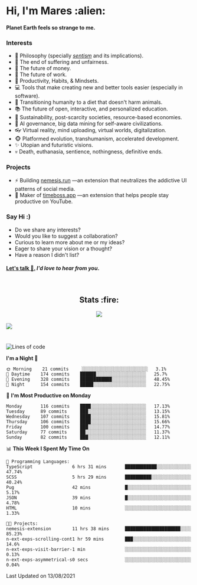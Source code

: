 <h1>Hi, I'm Mares :alien:</h1>

#### Planet Earth feels so strange to me.

### **Interests**

- 🌊 Philosophy (specially [_sentism_][sentismmedium] and its implications).
- 🎯 The end of suffering and unfairness.
- 💸 The future of money.
- 💼 The future of work.
- 🧠 Productivity, Habits, & Mindsets.
- 💻 Tools that make creating new and better tools easier (especially in software).
- 🥗 Transitioning humanity to a diet that doesn't harm animals.
- 📚 The future of open, interactive, and personalized education.
- 🌱 Sustainability, post-scarcity societies, resource-based economies.
- 🤖 AI governance, big data mining for self-aware civilizations.
- 👓 Virtual reality, mind uploading, virtual worlds, digitalization.
- 🐵 Platformed evolution, transhumanism, accelerated development.
- ✨ Utopian and futuristic visions.
- 💀 Death, euthanasia, sentience, nothingness, definitive ends.


### **Projects**

- ⚡ Building [nemesis.run](https://nemesis.run) —an extension that neutralizes the addictive UI patterns of social media.
- 💎 Maker of [timeboss.app](https://timeboss.app) —an extension that helps people stay productive on YouTube.


### **Say Hi :)**

- Do we share any interests?
- Would you like to suggest a collaboration?
- Curious to learn more about me or my ideas?
- Eager to share your vision or a thought?
- Have a reason I didn't list?

#### [Let's talk :wave:.](mailto:mareszhar@gmail.com) _I'd love to hear from you_.

[sentismmedium]: https://medium.com/@mareszhar/born-a-prisoner-a-reflection-about-life-its-struggles-and-a-plan-to-escape-d8566ce9b026

<br>

<h2 align="center">Stats :fire:</h2>

<div align="center">
  <img src="https://github-readme-streak-stats.herokuapp.com?user=mareszhar&theme=black-ice&hide_border=true&stroke=FFFFFF15&ring=DF8FFE&fire=DF8FFE&currStreakLabel=DF8FFE&background=1A232A&currStreakNum=86FFAB">
</div>

<!-- Add or remove this: &dates=B1AAB3FF at the end of the streak stats URL if they get bugged and aren't updating -->

<br>

<img src="https://activity-graph.herokuapp.com/graph?username=mareszhar&theme=nord&bg_color=00000000&color=979797&line=DF8FFE&point=00000000&area=true&hide_border=true">

<br>

<h1></h1>

<!--START_SECTION:waka-->
![Lines of code](https://img.shields.io/badge/From%20Hello%20World%20I%27ve%20Written-102581%20lines%20of%20code-blue)

**I'm a Night 🦉** 

```text
🌞 Morning    21 commits     ░░░░░░░░░░░░░░░░░░░░░░░░░   3.1% 
🌆 Daytime    174 commits    ██████░░░░░░░░░░░░░░░░░░░   25.7% 
🌃 Evening    328 commits    ████████████░░░░░░░░░░░░░   48.45% 
🌙 Night      154 commits    █████░░░░░░░░░░░░░░░░░░░░   22.75%

```
📅 **I'm Most Productive on Monday** 

```text
Monday       116 commits    ████░░░░░░░░░░░░░░░░░░░░░   17.13% 
Tuesday      89 commits     ███░░░░░░░░░░░░░░░░░░░░░░   13.15% 
Wednesday    107 commits    ████░░░░░░░░░░░░░░░░░░░░░   15.81% 
Thursday     106 commits    ████░░░░░░░░░░░░░░░░░░░░░   15.66% 
Friday       100 commits    ███░░░░░░░░░░░░░░░░░░░░░░   14.77% 
Saturday     77 commits     ██░░░░░░░░░░░░░░░░░░░░░░░   11.37% 
Sunday       82 commits     ███░░░░░░░░░░░░░░░░░░░░░░   12.11%

```


📊 **This Week I Spent My Time On** 

```text
💬 Programming Languages: 
TypeScript               6 hrs 31 mins       ████████████░░░░░░░░░░░░░   47.74% 
SCSS                     5 hrs 29 mins       ██████████░░░░░░░░░░░░░░░   40.24% 
Pug                      42 mins             █░░░░░░░░░░░░░░░░░░░░░░░░   5.17% 
JSON                     39 mins             █░░░░░░░░░░░░░░░░░░░░░░░░   4.78% 
HTML                     10 mins             ░░░░░░░░░░░░░░░░░░░░░░░░░   1.33%

🐱‍💻 Projects: 
nemesis-extension        11 hrs 38 mins      █████████████████████░░░░   85.23% 
n-ext-exps-scrolling-cont1 hr 59 mins        ███░░░░░░░░░░░░░░░░░░░░░░   14.6% 
n-ext-exps-visit-barrier-1 min               ░░░░░░░░░░░░░░░░░░░░░░░░░   0.13% 
n-ext-exps-asymmetrical-s0 secs              ░░░░░░░░░░░░░░░░░░░░░░░░░   0.04%

```


 Last Updated on 13/08/2021
<!--END_SECTION:waka-->

